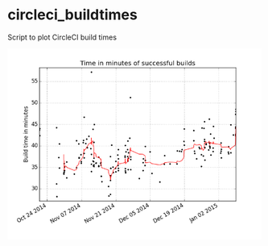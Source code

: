 # circleci_buildtimes
Script to plot CircleCI build times

![Alt text](https://raw.githubusercontent.com/diN0bot/circleci_buildtimes/master/figure_1.png)
